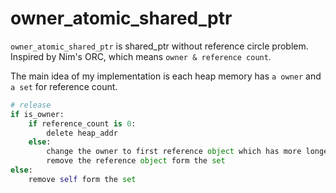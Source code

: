 # owner_atomic_shared_ptr

`owner_atomic_shared_ptr` is shared_ptr without reference circle problem. Inspired by Nim's ORC, which means `owner & reference count`.

The main idea of my implementation is each heap memory has `a owner` and `a set` for reference count.

```python
# release
if is_owner:
    if reference_count is 0:
        delete heap_addr
    else:
        change the owner to first reference object which has more longer lifetime
        remove the reference object form the set
else:
    remove self form the set
```
